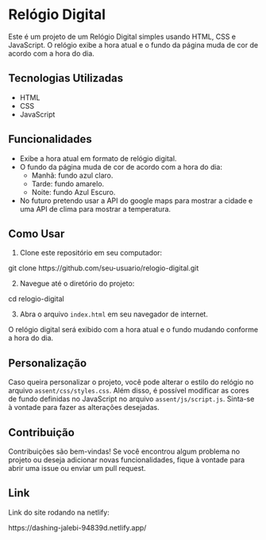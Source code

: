   <h1>Relógio Digital</h1>

  <p>Este é um projeto de um Relógio Digital simples usando HTML, CSS e JavaScript. O relógio exibe a hora atual e o fundo da página muda de cor de acordo com a hora do dia.</p>

  <h2>Tecnologias Utilizadas</h2>
  <ul>
    <li>HTML</li>
    <li>CSS</li>
    <li>JavaScript</li>
  </ul>

  <h2>Funcionalidades</h2>
  <ul>
    <li>Exibe a hora atual em formato de relógio digital.</li>
    <li>O fundo da página muda de cor de acordo com a hora do dia:
      <ul>
        <li>Manhã: fundo azul claro.</li>
        <li>Tarde: fundo amarelo.</li>
        <li>Noite: fundo Azul Escuro.</li>
      </ul>
      <li>No futuro pretendo usar a API do google maps para mostrar a cidade e uma API de clima para mostrar a temperatura.</li>
    </li>
  </ul>

  <h2>Como Usar</h2>
  <ol>
    <li>Clone este repositório em seu computador:</li>
  </ol>
  <p>git clone https://github.com/seu-usuario/relogio-digital.git</p>

  <ol start="2">
    <li>Navegue até o diretório do projeto:</li>
  </ol>
  <p>cd relogio-digital</p>

  <ol start="3">
    <li>Abra o arquivo <code>index.html</code> em seu navegador de internet.</li>
  </ol>

  <p>O relógio digital será exibido com a hora atual e o fundo mudando conforme a hora do dia.</p>
  

  <h2>Personalização</h2>
  <p>Caso queira personalizar o projeto, você pode alterar o estilo do relógio no arquivo <code>assent/css/styles.css</code>. Além disso, é possível modificar as cores de fundo definidas no JavaScript no arquivo <code>assent/js/script.js</code>. Sinta-se à vontade para fazer as alterações desejadas.</p>

  <h2>Contribuição</h2>
  <p>Contribuições são bem-vindas! Se você encontrou algum problema no projeto ou deseja adicionar novas funcionalidades, fique à vontade para abrir uma issue ou enviar um pull request.</p>
  <h2>Link</h2>
  <p>Link do site rodando na netlify:</p>
  <link> https://dashing-jalebi-94839d.netlify.app/ </link>


